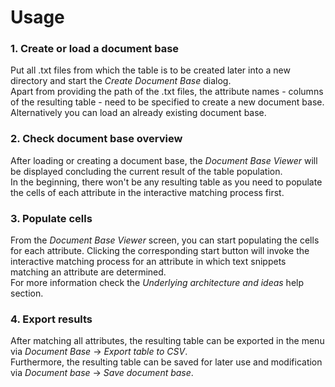 # Usage

### 1. Create or load a document base
Put all .txt files from which the table is to be created later into a new directory and start the *Create Document Base* dialog.  
Apart from providing the path of the .txt files, the attribute names - columns of the resulting table - need to be specified to create a new document base.  
Alternatively you can load an already existing document base.

### 2. Check document base overview
After loading or creating a document base, the *Document Base Viewer* will be displayed concluding the current result of the table population.  
In the beginning, there won't be any resulting table as you need to populate the cells of each attribute in the interactive matching process first.

### 3. Populate cells
From the *Document Base Viewer* screen, you can start populating the cells for each attribute. 
Clicking the corresponding start button will invoke the interactive matching process for an attribute in which text snippets matching an attribute are determined.  
For more information check the *Underlying architecture and ideas* help section.

### 4. Export results
After matching all attributes, the resulting table can be exported in the menu via *Document Base* -> *Export table to CSV*.  
Furthermore, the resulting table can be saved for later use and modification via *Document base* -> *Save document base*.
